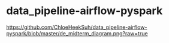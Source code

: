 # data_pipeline-airflow-pyspark


https://github.com/ChloeHeekSuh/data_pipeline-airflow-pyspark/blob/master/de_midterm_diagram.png?raw=true
